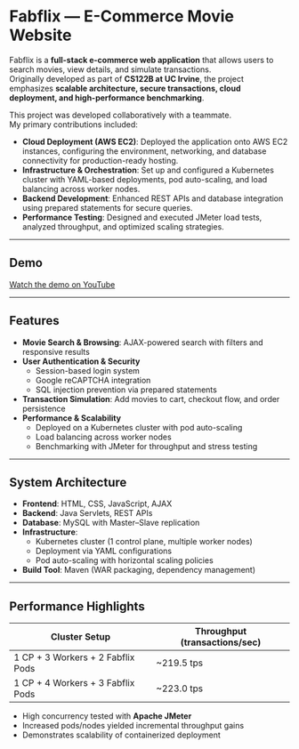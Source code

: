 # Fabflix — E-Commerce Movie Website

Fabflix is a **full-stack e-commerce web application** that allows users to search movies, view details, and simulate transactions.  
Originally developed as part of **CS122B at UC Irvine**, the project emphasizes **scalable architecture, secure transactions, cloud deployment, and high-performance benchmarking**.

This project was developed collaboratively with a teammate.  
My primary contributions included:  
- **Cloud Deployment (AWS EC2)**: Deployed the application onto AWS EC2 instances, configuring the environment, networking, and database connectivity for production-ready hosting.  
- **Infrastructure & Orchestration**: Set up and configured a Kubernetes cluster with YAML-based deployments, pod auto-scaling, and load balancing across worker nodes.  
- **Backend Development**: Enhanced REST APIs and database integration using prepared statements for secure queries.  
- **Performance Testing**: Designed and executed JMeter load tests, analyzed throughput, and optimized scaling strategies.  

---


## Demo
[Watch the demo on YouTube](https://youtu.be/Om9qPv4aE9A)  

---


## Features
- **Movie Search & Browsing**: AJAX-powered search with filters and responsive results  
- **User Authentication & Security**
  - Session-based login system
  - Google reCAPTCHA integration
  - SQL injection prevention via prepared statements
- **Transaction Simulation**: Add movies to cart, checkout flow, and order persistence  
- **Performance & Scalability**
  - Deployed on a Kubernetes cluster with pod auto-scaling
  - Load balancing across worker nodes
  - Benchmarking with JMeter for throughput and stress testing

---

##  System Architecture
- **Frontend**: HTML, CSS, JavaScript, AJAX  
- **Backend**: Java Servlets, REST APIs  
- **Database**: MySQL with Master–Slave replication  
- **Infrastructure**:
  - Kubernetes cluster (1 control plane, multiple worker nodes)
  - Deployment via YAML configurations
  - Pod auto-scaling with horizontal scaling policies
- **Build Tool**: Maven (WAR packaging, dependency management)

---

## Performance Highlights
| Cluster Setup                                | Throughput (transactions/sec) |
|----------------------------------------------|-------------------------------|
| 1 CP + 3 Workers + 2 Fabflix Pods            | ~219.5 tps                   |
| 1 CP + 4 Workers + 3 Fabflix Pods            | ~223.0 tps                   |

- High concurrency tested with **Apache JMeter**  
- Increased pods/nodes yielded incremental throughput gains  
- Demonstrates scalability of containerized deployment

